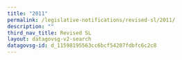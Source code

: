 ```yaml
---
title: "2011"
permalink: /legislative-notifications/revised-sl/2011/
description: ""
third_nav_title: Revised SL
layout: datagovsg-v2-search
datagovsg-id: d_11598195563cc6bcf54207fdbfc6c2c8
---
```


